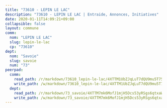 ```yaml
---
title: "73610 - LEPIN LE LAC"
description: "73610 - LEPIN LE LAC | Entraide, Annonces, Initiatives"
date: 2020-01-11T14:09:21+09:00
collapsible: false
layout: commune
comm:
  nom: "LEPIN LE LAC"
  slug: lepin-le-lac
  cp: "73610"
dept:
  nom: "Savoie"
  slug: savoie
  num: "73"
peerpad:
  comm:
    read_path: /r/markdown/73610_lepin-le-lac/4XTTM1UbZJqLuT7dQU9mu5T75Q6QcEQkksF4LKgPfsUBm6pwD
    write_path: /w/markdown/73610_lepin-le-lac/4XTTM1UbZJqLuT7dQU9mu5T75Q6QcEQkksF4LKgPfsUBm6pwD-K3TgV6fWodndVoVtb2D5CFR1MThvNugQ3hDzJrkQf3PTTUZbuxk7qz1Lf5AFe9kgeQKv331VbC3JdFfdYMaagyag1AeVTsyQhRQzRfhA3gyq5hNbHPaBsA1pRTnCef2rtNgpva2w
  dept:
    read_path: /r/markdown/73_savoie/4XTTM7mk6MofJ1mjH5Dcs53yRSgs6qtxaWYjKD54ttqHGEMur
    write_path: /w/markdown/73_savoie/4XTTM7mk6MofJ1mjH5Dcs53yRSgs6qtxaWYjKD54ttqHGEMur-K3TgTorsK1WLw8S2EgnkoX8tJEgZgam6ANhvqrVqNfiz9fX8kbMKu5AF1rqzXyxMRZgoVPrb5EERe3PeBhqF1SBfP5G1PJnvsDUF2LQSxevobpkDM4djQDebTYoo6Yx53thenJpY
---
```


